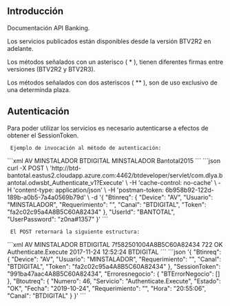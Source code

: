 ## Introducción

Documentación API Banking.

Los servicios publicados están disponibles desde la versión BTV2R2 en adelante.

Los métodos señalados con un asterisco ( * ), tienen diferentes firmas entre versiones (BTV2R2 y BTV2R3).

Los métodos señalados con  dos asteriscos ( ** ), son de uso exclusivo de una determinda plaza.



## Autenticación

Para poder utilizar los servicios es necesario autenticarse a efectos de obtener el SessionToken.

     Ejemplo de invocación al método de autenticación:

<code-group>
<code-block title="XML" active>
```xml
<soapenv:Envelope xmlns:soapenv="http://schemas.xmlsoap.org/soap/envelope/" xmlns:bts="http://uy.com.dlya.bantotal/BTSOA/">
   <soapenv:Header/>
   <soapenv:Body>
      <bts:Authenticate.Execute>
         <bts:Btinreq>
            <bts:Device>AV</bts:Device>
            <bts:Usuario>MINSTALADOR</bts:Usuario>
            <bts:Requerimiento></bts:Requerimiento>
            <bts:Canal>BTDIGITAL</bts:Canal>
            <bts:Token></bts:Token>
         </bts:Btinreq>
         <bts:UserId>MINSTALADOR</bts:UserId>
         <bts:UserPassword>Bantotal2015</bts:UserPassword>
      </bts:Authenticate.Execute>
   </soapenv:Body>
</soapenv:Envelope>
```
</code-block>

<code-block title="JSON">
```json
curl -X POST \
  'http://btd-bantotal.eastus2.cloudapp.azure.com:4462/btdeveloper/servlet/com.dlya.bantotal.odwsbt_Authenticate_v1?Execute' \
  -H 'cache-control: no-cache' \
  -H 'content-type: application/json' \
  -H 'postman-token: 6b958b92-122d-189b-a0b5-7a4a0569b79d' \
  -d '{
	"Btinreq": {
		"Device": "AV",
		"Usuario": "MINSTALADOR",
		"Requerimiento": "",
		"Canal": "BTDIGITAL",
		"Token": "fa2c02c95a4A8B5C60A82434"
	},
	"UserId": "BANTOTAL",
    "UserPassword": "z0na#1357"
}'
```
</code-block>
</code-group>

     El POST retornará la siguiente estructura:

<code-group>
<code-block title="XML" active>
```xml
<SOAP-ENV:Envelope xmlns:SOAP-ENV="http://schemas.xmlsoap.org/soap/envelope/" xmlns:xsd="http://www.w3.org/2001/XMLSchema" xmlns:SOAP-ENC="http://schemas.xmlsoap.org/soap/encoding/" xmlns:xsi="http://www.w3.org/2001/XMLSchema-instance">
   <SOAP-ENV:Body>
      <Authenticate.ExecuteResponse xmlns="http://uy.com.dlya.bantotal/BTSOA/">
         <Btinreq>
            <Device>AV</Device>
            <Usuario>MINSTALADOR</Usuario>
            <Requerimiento/>
            <Canal>BTDIGITAL</Canal>
            <Token/>
         </Btinreq>
         <SessionToken>7f582501004A8B5C60A82434</SessionToken>
         <Erroresnegocio></Erroresnegocio>
         <Btoutreq>
            <Numero>722</Numero>
            <Estado>OK</Estado>
            <Servicio>Authenticate.Execute</Servicio>
            <Fecha>2017-11-24</Fecha>
            <Requerimiento/>
            <Hora>12:52:24</Hora>
            <Canal>BTDIGITAL</Canal>
         </Btoutreq>
      </Authenticate.ExecuteResponse>
   </SOAP-ENV:Body>
</SOAP-ENV:Envelope>
```
</code-block>

<code-block title="JSON">
```json
'{
	"Btinreq": {
		"Device": "AV",
		"Usuario": "MINSTALADOR",
		"Requerimiento": "",
		"Canal": "BTDIGITAL",
		"Token": "fa2c02c95a4A8B5C60A82434"
	},
    "SessionToken": "991ba47aac4A8B5C60A82434",
    "Erroresnegocio": {
        "BTErrorNegocio": []
    },
    "Btoutreq": {
        "Numero": 46,
        "Servicio": "Authenticate.Execute",
        "Estado": "OK",
        "Fecha": "2019-10-24",
        "Requerimiento": "",
        "Hora": "20:55:06",
        "Canal": "BTDIGITAL"
    }
}'
```
</code-block>
</code-group>

